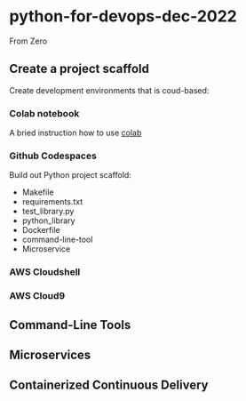 # python-for-devops-dec-2022
From Zero


## Create a project scaffold 

Create development environments that is coud-based: 

### Colab notebook 

A bried instruction how to use  [colab](https://colab.research.google.com/drive/1t2Rwh87C5TTaviYdm9OClM-6mgmMB2a2#scrollTo=nLhHCu8IZpYa) 
### Github Codespaces  

Build out Python project scaffold:

* Makefile
* requirements.txt
* test_library.py
* python_library
* Dockerfile
* command-line-tool
* Microservice

### AWS Cloudshell
### AWS Cloud9


## Command-Line Tools

## Microservices

## Containerized Continuous Delivery

## 
